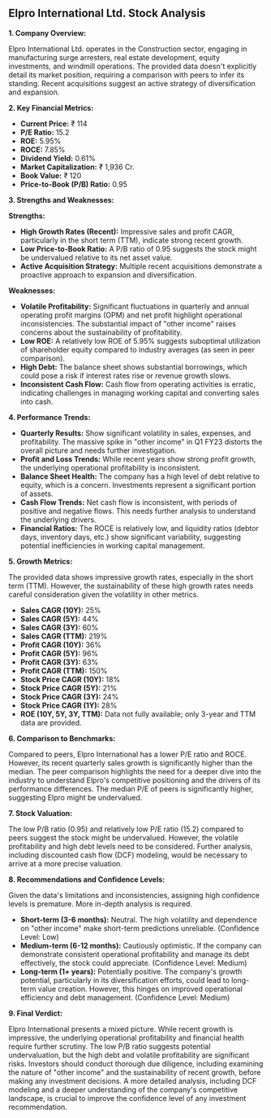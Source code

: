 ## Elpro International Ltd. Stock Analysis

**1. Company Overview:**

Elpro International Ltd. operates in the Construction sector, engaging in manufacturing surge arresters, real estate development, equity investments, and windmill operations.  The provided data doesn't explicitly detail its market position, requiring a comparison with peers to infer its standing. Recent acquisitions suggest an active strategy of diversification and expansion.

**2. Key Financial Metrics:**

* **Current Price:** ₹ 114
* **P/E Ratio:** 15.2
* **ROE:** 5.95%
* **ROCE:** 7.85%
* **Dividend Yield:** 0.61%
* **Market Capitalization:** ₹ 1,936 Cr.
* **Book Value:** ₹ 120
* **Price-to-Book (P/B) Ratio:** 0.95


**3. Strengths and Weaknesses:**

**Strengths:**

* **High Growth Rates (Recent):**  Impressive sales and profit CAGR, particularly in the short term (TTM), indicate strong recent growth.
* **Low Price-to-Book Ratio:**  A P/B ratio of 0.95 suggests the stock might be undervalued relative to its net asset value.
* **Active Acquisition Strategy:**  Multiple recent acquisitions demonstrate a proactive approach to expansion and diversification.

**Weaknesses:**

* **Volatile Profitability:**  Significant fluctuations in quarterly and annual operating profit margins (OPM) and net profit highlight operational inconsistencies.  The substantial impact of "other income" raises concerns about the sustainability of profitability.
* **Low ROE:**  A relatively low ROE of 5.95% suggests suboptimal utilization of shareholder equity compared to industry averages (as seen in peer comparison).
* **High Debt:**  The balance sheet shows substantial borrowings, which could pose a risk if interest rates rise or revenue growth slows.
* **Inconsistent Cash Flow:**  Cash flow from operating activities is erratic, indicating challenges in managing working capital and converting sales into cash.


**4. Performance Trends:**

* **Quarterly Results:** Show significant volatility in sales, expenses, and profitability.  The massive spike in "other income" in Q1 FY23 distorts the overall picture and needs further investigation.
* **Profit and Loss Trends:**  While recent years show strong profit growth, the underlying operational profitability is inconsistent.
* **Balance Sheet Health:**  The company has a high level of debt relative to equity, which is a concern.  Investments represent a significant portion of assets.
* **Cash Flow Trends:**  Net cash flow is inconsistent, with periods of positive and negative flows.  This needs further analysis to understand the underlying drivers.
* **Financial Ratios:**  The ROCE is relatively low, and liquidity ratios (debtor days, inventory days, etc.) show significant variability, suggesting potential inefficiencies in working capital management.


**5. Growth Metrics:**

The provided data shows impressive growth rates, especially in the short term (TTM). However, the sustainability of these high growth rates needs careful consideration given the volatility in other metrics.

* **Sales CAGR (10Y):** 25%
* **Sales CAGR (5Y):** 44%
* **Sales CAGR (3Y):** 60%
* **Sales CAGR (TTM):** 219%
* **Profit CAGR (10Y):** 36%
* **Profit CAGR (5Y):** 96%
* **Profit CAGR (3Y):** 63%
* **Profit CAGR (TTM):** 150%
* **Stock Price CAGR (10Y):** 18%
* **Stock Price CAGR (5Y):** 21%
* **Stock Price CAGR (3Y):** 24%
* **Stock Price CAGR (1Y):** 28%
* **ROE (10Y, 5Y, 3Y, TTM):**  Data not fully available; only 3-year and TTM data are provided.


**6. Comparison to Benchmarks:**

Compared to peers, Elpro International has a lower P/E ratio and ROCE.  However, its recent quarterly sales growth is significantly higher than the median.  The peer comparison highlights the need for a deeper dive into the industry to understand Elpro's competitive positioning and the drivers of its performance differences.  The median P/E of peers is significantly higher, suggesting Elpro might be undervalued.


**7. Stock Valuation:**

The low P/B ratio (0.95) and relatively low P/E ratio (15.2) compared to peers suggest the stock might be undervalued. However, the volatile profitability and high debt levels need to be considered.  Further analysis, including discounted cash flow (DCF) modeling, would be necessary to arrive at a more precise valuation.


**8. Recommendations and Confidence Levels:**

Given the data's limitations and inconsistencies, assigning high confidence levels is premature.  More in-depth analysis is required.

* **Short-term (3-6 months):**  Neutral.  The high volatility and dependence on "other income" make short-term predictions unreliable.  (Confidence Level: Low)
* **Medium-term (6-12 months):**  Cautiously optimistic.  If the company can demonstrate consistent operational profitability and manage its debt effectively, the stock could appreciate. (Confidence Level: Medium)
* **Long-term (1+ years):**  Potentially positive.  The company's growth potential, particularly in its diversification efforts, could lead to long-term value creation.  However, this hinges on improved operational efficiency and debt management. (Confidence Level: Medium)


**9. Final Verdict:**

Elpro International presents a mixed picture.  While recent growth is impressive, the underlying operational profitability and financial health require further scrutiny.  The low P/B ratio suggests potential undervaluation, but the high debt and volatile profitability are significant risks.  Investors should conduct thorough due diligence, including examining the nature of "other income" and the sustainability of recent growth, before making any investment decisions.  A more detailed analysis, including DCF modeling and a deeper understanding of the company's competitive landscape, is crucial to improve the confidence level of any investment recommendation.
